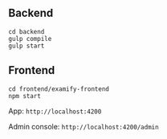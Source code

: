 ## Backend

```
cd backend
gulp compile
gulp start
```

## Frontend

```
cd frontend/examify-frontend
npm start
```

App: `http://localhost:4200`

Admin console: `http://localhost:4200/admin`